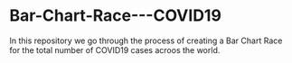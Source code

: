 # Bar-Chart-Race---COVID19
In this repository we go through the process of creating a Bar Chart Race for the total number of COVID19 cases acroos the world.
